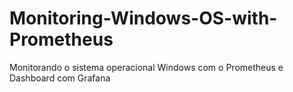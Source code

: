 # Monitoring-Windows-OS-with-Prometheus

Monitorando o sistema operacional Windows com o Prometheus e Dashboard com Grafana



